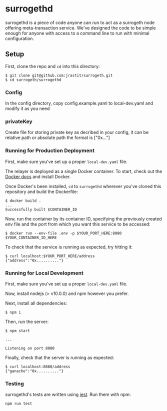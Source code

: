 # surrogethd

surrogethd is a piece of code anyone can run to act as a surrogeth node offering meta-transaction service. We've designed the code to be simple enough for anyone with access to a command line to run with minimal configuration.

## Setup

First, clone the repo and `cd` into this directory:

```
$ git clone git@github.com:jrastit/surrogeth.git
$ cd surrogeth/surrogethd
```

### Config

In the config directory, copy config.example.yaml to local-dev.yaml and modify it as you need

### privateKey

Create file for storing private key as decribed in your config, it can be relative path or absolute path
the format is ["0x..."]

### Running for Production Deployment

First, make sure you've set up a proper `local-dev.yaml` file.

The relayer is deployed as a single Docker container. To start, check out the [Docker docs](https://docs.docker.com) and install Docker.

Once Docker's been installed, `cd` to `surrogethd` wherever you've cloned this repository and build the Dockerfile:

```
$ docker build .
...
Successfully built $CONTAINER_ID
```

Now, run the container by its container ID, specifying the previously created env file and the port from which you want this service to be accessed:

```
$ docker run --env-file .env -p $YOUR_PORT_HERE:8080 $YOUR_CONTAINER_ID_HERE
```

To check that the service is running as expected, try hitting it:

```
$ curl localhost:$YOUR_PORT_HERE/address
{"address":"0x.........."}
```

### Running for Local Development

First, make sure you've set up a proper `local-dev.yaml` file.

Now, install nodejs (> v10.0.0) and npm however you prefer.

Next, install all dependencies:

```
$ npm i
```

Then, run the server:

```
$ npm start

...

Listening on port 8080
```

Finally, check that the server is running as expected:

```
$ curl localhost:8080/address
{"ganache":"0x.........."}
```

### Testing

surrogethd's tests are written using [jest](https://jestjs.io/en/). Run them with npm:

```
npm run test
```
